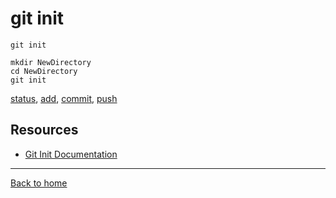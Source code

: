 # git init

`git init`

```
mkdir NewDirectory
cd NewDirectory
git init
```

[status](./Status.md),
[add](./Add.md),
[commit](./Commit.md),
[push](./Push.md)

## Resources

- [Git Init Documentation](https://git-scm.com/docs/git-init)

---

[Back to home](../README.md)